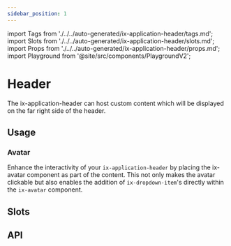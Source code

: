 ```yaml
---
sidebar_position: 1
---
```


import Tags from './../../auto-generated/ix-application-header/tags.md';
import Slots from './../../auto-generated/ix-application-header/slots.md';
import Props from './../../auto-generated/ix-application-header/props.md';
import Playground from '@site/src/components/PlaygroundV2';

# Header

<Tags />

The ix-application-header can host custom content which will be displayed on the far right side of the header.

## Usage

<Playground name="application-header" examplesByName noMargin height="18rem"></Playground>

### Avatar

Enhance the interactivity of your `ix-application-header` by placing the ix-avatar component as part of the content. This not only makes the avatar clickable but also enables the addition of `ix-dropdown-item`'s directly within the `ix-avatar` component.

## Slots

<Slots />

## API

<Props />
